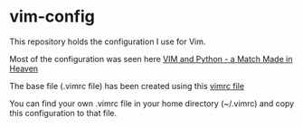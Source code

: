 # vim-config
This repository holds the configuration I use for Vim.

Most of the configuration was seen here [VIM and Python - a Match Made in Heaven](https://realpython.com/blog/python/vim-and-python-a-match-made-in-heaven/)

The base file (.vimrc file) has been created using this [vimrc file](https://github.com/j1z0/vim-config/blob/master/vimrc)

You can find your own .vimrc file in your home directory (~/.vimrc) and copy this configuration to that file.
